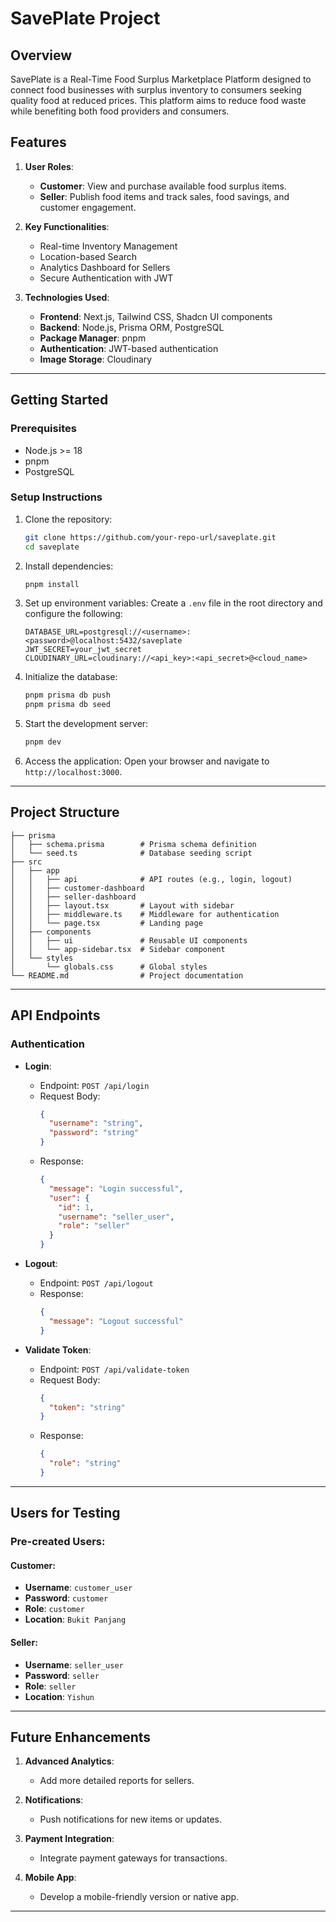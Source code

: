 # SavePlate Project

## Overview

SavePlate is a Real-Time Food Surplus Marketplace Platform designed to connect food businesses with surplus inventory to consumers seeking quality food at reduced prices. This platform aims to reduce food waste while benefiting both food providers and consumers.

## Features

1. **User Roles**:

   - **Customer**: View and purchase available food surplus items.
   - **Seller**: Publish food items and track sales, food savings, and customer engagement.

2. **Key Functionalities**:

   - Real-time Inventory Management
   - Location-based Search
   - Analytics Dashboard for Sellers
   - Secure Authentication with JWT

3. **Technologies Used**:

   - **Frontend**: Next.js, Tailwind CSS, Shadcn UI components
   - **Backend**: Node.js, Prisma ORM, PostgreSQL
   - **Package Manager**: pnpm
   - **Authentication**: JWT-based authentication
   - **Image Storage**: Cloudinary

---

## Getting Started

### Prerequisites

- Node.js >= 18
- pnpm
- PostgreSQL

### Setup Instructions

1. Clone the repository:

   ```bash
   git clone https://github.com/your-repo-url/saveplate.git
   cd saveplate
   ```

2. Install dependencies:

   ```bash
   pnpm install
   ```

3. Set up environment variables: Create a `.env` file in the root directory and configure the following:

   ```env
   DATABASE_URL=postgresql://<username>:<password>@localhost:5432/saveplate
   JWT_SECRET=your_jwt_secret
   CLOUDINARY_URL=cloudinary://<api_key>:<api_secret>@<cloud_name>
   ```

4. Initialize the database:

   ```bash
   pnpm prisma db push
   pnpm prisma db seed
   ```

5. Start the development server:

   ```bash
   pnpm dev
   ```

6. Access the application: Open your browser and navigate to `http://localhost:3000`.

---

## Project Structure

```
├── prisma
│   ├── schema.prisma        # Prisma schema definition
│   └── seed.ts              # Database seeding script
├── src
│   ├── app
│   │   ├── api              # API routes (e.g., login, logout)
│   │   ├── customer-dashboard
│   │   ├── seller-dashboard
│   │   ├── layout.tsx       # Layout with sidebar
│   │   ├── middleware.ts    # Middleware for authentication
│   │   └── page.tsx         # Landing page
│   ├── components
│   │   ├── ui               # Reusable UI components
│   │   └── app-sidebar.tsx  # Sidebar component
│   └── styles
│       └── globals.css      # Global styles
└── README.md                # Project documentation
```

---

## API Endpoints

### Authentication

- **Login**:

  - Endpoint: `POST /api/login`
  - Request Body:
    ```json
    {
      "username": "string",
      "password": "string"
    }
    ```
  - Response:
    ```json
    {
      "message": "Login successful",
      "user": {
        "id": 1,
        "username": "seller_user",
        "role": "seller"
      }
    }
    ```

- **Logout**:

  - Endpoint: `POST /api/logout`
  - Response:
    ```json
    {
      "message": "Logout successful"
    }
    ```

- **Validate Token**:

  - Endpoint: `POST /api/validate-token`
  - Request Body:
    ```json
    {
      "token": "string"
    }
    ```
  - Response:
    ```json
    {
      "role": "string"
    }
    ```

---

## Users for Testing

### Pre-created Users:

#### Customer:

- **Username**: `customer_user`
- **Password**: `customer`
- **Role**: `customer`
- **Location**: `Bukit Panjang`

#### Seller:

- **Username**: `seller_user`
- **Password**: `seller`
- **Role**: `seller`
- **Location**: `Yishun`

---

## Future Enhancements

1. **Advanced Analytics**:

   - Add more detailed reports for sellers.

2. **Notifications**:

   - Push notifications for new items or updates.

3. **Payment Integration**:

   - Integrate payment gateways for transactions.

4. **Mobile App**:

   - Develop a mobile-friendly version or native app.

---
